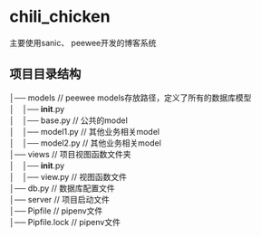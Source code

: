 # chili_chicken
主要使用sanic、 peewee开发的博客系统
## 项目目录结构
│── models                               // peewee models存放路径，定义了所有的数据库模型 \
│　│──  __init__.py                                  \
│　│──  base.py                         // 公共的model \
│　│──  model1.py                       // 其他业务相关model \
│　│──  model2.py                       // 其他业务相关model \
│── views                                // 项目视图函数文件夹 \
│　│──  __init__.py                                  \
│　│──  view.py                         // 视图函数文件 \
│── db.py                                // 数据库配置文件 \
│── server                               // 项目启动文件 \
│── Pipfile                              // pipenv文件 \
│── Pipfile.lock                         // pipenv文件